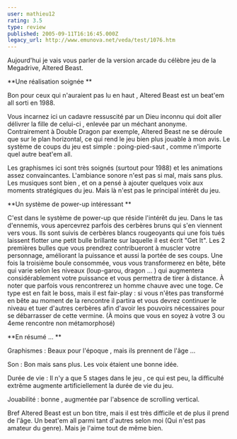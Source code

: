 ```yaml
---
user: mathieu12
rating: 3.5
type: review
published: 2005-09-11T16:16:45.000Z
legacy_url: http://www.emunova.net/veda/test/1076.htm
---
```

Aujourd'hui je vais vous parler de la version arcade du célèbre jeu de la Megadrive, Altered Beast.  

  

**Une réalisation soignée **  

  

Bon pour ceux qui n'auraient pas lu en haut , Altered Beast est un beat'em all sorti en 1988\.  

Vous incarnez ici un cadavre ressuscité par un Dieu inconnu qui doit aller délivrer la fille de celui-ci , enlevée par un méchant anonyme. Contrairement à Double Dragon par exemple, Altered Beast ne se déroule que sur le plan horizontal, ce qui rend le jeu bien plus jouable à mon avis. Le système de coups du jeu est simple : poing-pied-saut , comme n'importe quel autre beat'em all.  

  

Les graphismes ici sont très soignés (surtout pour 1988) et les animations assez convaincantes. L'ambiance sonore n'est pas si mal, mais sans plus. Les musiques sont bien , et on a pensé à ajouter quelques voix aux moments stratégiques du jeu. Mais là n'est pas le principal intérêt du jeu.  

  

**Un système de power-up intéressant **  

  

C'est dans le système de power-up que réside l'intérêt du jeu. Dans le tas d'ennemis, vous apercevrez parfois des cerbères bruns qui s'en viennent vers vous. Ils sont suivis de cerbères blancs rougeoyants qui une fois tués laissent flotter une petit bulle brillante sur laquelle il est écrit "Get It". Les 2 premières bulles que vous prendrez contribueront à muscler votre personnage, améliorant la puissance et aussi la portée de ses coups. Une fois la troisième boule consommée, vous vous transformerez en bête, bête qui varie selon les niveaux (loup-garou, dragon ... ) qui augmentera considérablement votre puissance et vous permettra de tirer à distance. À noter que parfois vous rencontrerez un homme chauve avec une toge. Ce type est en fait le boss, mais il est fair-play : si vous n'êtes pas transformé en bête au moment de la rencontre il partira et vous devrez continuer le niveau et tuer d'autres cerbères afin d'avoir les pouvoirs nécessaires pour se débarrasser de cette vermine. (À moins que vous en soyez à votre 3 ou 4eme rencontre non métamorphosé)  

  

**En résumé ... **  

  

Graphismes : Beaux pour l'époque , mais ils prennent de l'âge ...  

Son : Bon mais sans plus. Les voix étaient une bonne idée.  

Durée de vie : Il n'y a que 5 stages dans le jeu , ce qui est peu, la difficulté extrême augmente artificiellement la durée de vie du jeu.  

Jouabilité : bonne , augmentée par l'absence de scrolling vertical.  

  

Bref Altered Beast est un bon titre, mais il est très difficile et de plus il prend de l'âge. Un beat'em all parmi tant d'autres selon moi (Qui n'est pas amateur du genre). Mais je l'aime tout de même bien.